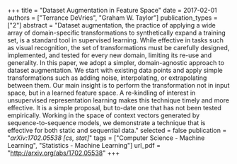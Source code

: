 +++
title = "Dataset Augmentation in Feature Space"
date = 2017-02-01
authors = ["Terrance DeVries", "Graham W. Taylor"]
publication_types = ["2"]
abstract = "Dataset augmentation, the practice of applying a wide array of domain-specific transformations to synthetically expand a training set, is a standard tool in supervised learning. While effective in tasks such as visual recognition, the set of transformations must be carefully designed, implemented, and tested for every new domain, limiting its re-use and generality. In this paper, we adopt a simpler, domain-agnostic approach to dataset augmentation. We start with existing data points and apply simple transformations such as adding noise, interpolating, or extrapolating between them. Our main insight is to perform the transformation not in input space, but in a learned feature space. A re-kindling of interest in unsupervised representation learning makes this technique timely and more effective. It is a simple proposal, but to-date one that has not been tested empirically. Working in the space of context vectors generated by sequence-to-sequence models, we demonstrate a technique that is effective for both static and sequential data."
selected = false
publication = "*arXiv:1702.05538 [cs, stat]*"
tags = ["Computer Science - Machine Learning", "Statistics - Machine Learning"]
url_pdf = "http://arxiv.org/abs/1702.05538"
+++

